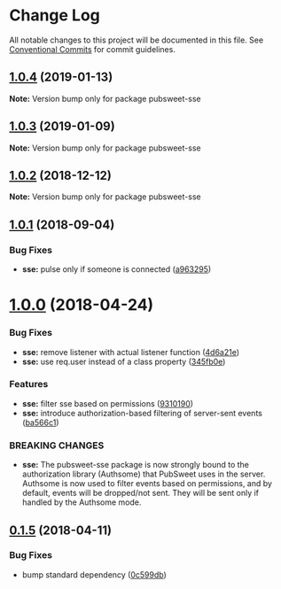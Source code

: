 # Change Log

All notable changes to this project will be documented in this file.
See [Conventional Commits](https://conventionalcommits.org) for commit guidelines.

## [1.0.4](http://gitlab.coko.foundation/pubsweet/pubsweet/compare/pubsweet-sse@1.0.3...pubsweet-sse@1.0.4) (2019-01-13)

**Note:** Version bump only for package pubsweet-sse





## [1.0.3](http://gitlab.coko.foundation/pubsweet/pubsweet/compare/pubsweet-sse@1.0.2...pubsweet-sse@1.0.3) (2019-01-09)

**Note:** Version bump only for package pubsweet-sse





## [1.0.2](http://gitlab.coko.foundation/pubsweet/pubsweet/compare/pubsweet-sse@1.0.1...pubsweet-sse@1.0.2) (2018-12-12)

**Note:** Version bump only for package pubsweet-sse





<a name="1.0.1"></a>
## [1.0.1](http://gitlab.coko.foundation/pubsweet/pubsweet/compare/pubsweet-sse@1.0.0...pubsweet-sse@1.0.1) (2018-09-04)


### Bug Fixes

* **sse:** pulse only if someone is connected ([a963295](http://gitlab.coko.foundation/pubsweet/pubsweet/commit/a963295))




<a name="1.0.0"></a>
# [1.0.0](http://gitlab.coko.foundation/pubsweet/pubsweet/compare/pubsweet-sse@0.1.5...pubsweet-sse@1.0.0) (2018-04-24)


### Bug Fixes

* **sse:** remove listener with actual listener function ([4d6a21e](http://gitlab.coko.foundation/pubsweet/pubsweet/commit/4d6a21e))
* **sse:** use req.user instead of a class property ([345fb0e](http://gitlab.coko.foundation/pubsweet/pubsweet/commit/345fb0e))


### Features

* **sse:** filter sse based on permissions ([9310190](http://gitlab.coko.foundation/pubsweet/pubsweet/commit/9310190))
* **sse:** introduce authorization-based filtering of server-sent events ([ba566c1](http://gitlab.coko.foundation/pubsweet/pubsweet/commit/ba566c1))


### BREAKING CHANGES

* **sse:** The pubsweet-sse package is now strongly bound to the authorization library
(Authsome) that PubSweet uses in the server. Authsome is now used to filter events based on
permissions, and by default, events will be dropped/not sent. They will be sent only if handled by
the Authsome mode.




<a name="0.1.5"></a>
## [0.1.5](http://gitlab.coko.foundation/pubsweet/pubsweet/compare/pubsweet-sse@0.1.4...pubsweet-sse@0.1.5) (2018-04-11)


### Bug Fixes

* bump standard dependency ([0c599db](http://gitlab.coko.foundation/pubsweet/pubsweet/commit/0c599db))
